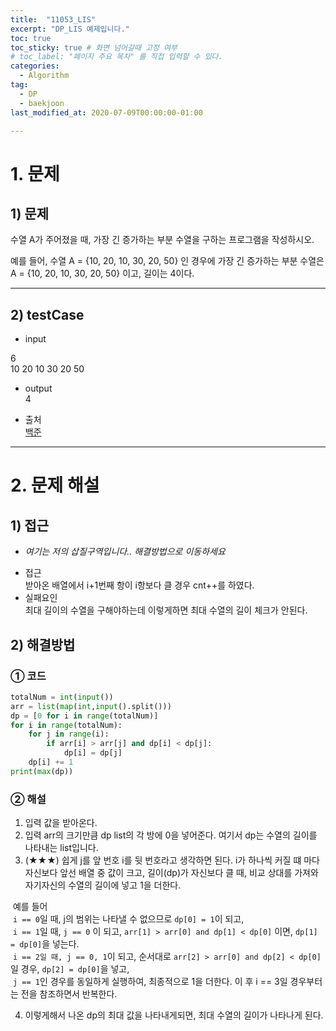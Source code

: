 ```yaml
---
title:  "11053_LIS"
excerpt: "DP_LIS 예제입니다."
toc: true
toc_sticky: true # 화면 넘어갈때 고정 여부
# toc_label: "페이지 주요 목차" 를 직접 입력할 수 있다.
categories:
  - Algorithm
tag:
  - DP
  - baekjoon
last_modified_at: 2020-07-09T00:00:00-01:00

---
```


# 1. 문제
## 1) 문제
수열 A가 주어졌을 때, 가장 긴 증가하는 부분 수열을 구하는 프로그램을 작성하시오.

예를 들어, 수열 A = {10, 20, 10, 30, 20, 50} 인 경우에 가장 긴 증가하는 부분 수열은 A = {10, 20, 10, 30, 20, 50} 이고, 길이는 4이다.

---

## 2) testCase
- input

6 <br>
10 20 10 30 20 50

- output <br>
4

- 출처 <br>
[백준](https://www.acmicpc.net/problem/11053)

---

# 2. 문제 해설

## 1) 접근
* *여기는 저의 삽질구역입니다.. 해결방법으로 이동하세요*
- 접근 <br>
받아온 배열에서 i+1번째 항이 i항보다 클 경우 cnt++를 하였다.
- 실패요인 <br>
최대 길이의 수열을 구해야하는데 이렇게하면 최대 수열의 길이 체크가 안된다.

## 2) 해결방법

### ① 코드

```python
totalNum = int(input())
arr = list(map(int,input().split()))
dp = [0 for i in range(totalNum)]
for i in range(totalNum):
    for j in range(i):
        if arr[i] > arr[j] and dp[i] < dp[j]:
            dp[i] = dp[j]
    dp[i] += 1
print(max(dp))
```

### ② 해설
1. 입력 값을 받아온다.
2. 입력 arr의 크기만큼 dp list의 각 방에 0을 넣어준다. 여기서 dp는 수열의 길이를 나타내는 list입니다.
3. (★★★) 쉽게 j를 앞 번호 i를 뒷 번호라고 생각하면 된다. i가 하나씩 커질 떄 마다 자신보다 앞선 배열 중 값이 크고, 길이(dp)가 자신보다 클 때, 비교 상대를 가져와 자기자신의 수열의 길이에 넣고 1을 더한다.

&nbsp;예를 들어 <br>
&nbsp;`i == 0`일 때, j의 범위는 나타낼 수 없으므로 `dp[0] = 1`이 되고,<br>
&nbsp;`i == 1`일 때, `j == 0` 이 되고, `arr[1] > arr[0] and dp[1] < dp[0]` 이면, `dp[1] = dp[0]`을 넣는다.<br>
&nbsp;`i == 2일 때, j == 0, 1`이 되고, 순서대로 `arr[2] > arr[0] and dp[2] < dp[0]` 일 경우, `dp[2] = dp[0]`을 넣고, <br>
&nbsp;`j == 1`인 경우를 동일하게 실행하여, 최종적으로 1을 더한다. 이 후 i == 3일 경우부터는 전을 참조하면서 반복한다.

4. 이렇게해서 나온 dp의 최대 값을 나타내게되면, 최대 수열의 길이가 나타나게 된다.